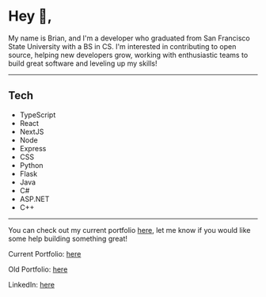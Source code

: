 # Hey 👋,

My name is Brian, and I'm a developer who graduated from San Francisco State University with a BS in CS. I'm interested in contributing to open source, helping new developers grow, working with enthusiastic teams to build great software and leveling up my skills!

---
## Tech

- TypeScript
- React
- NextJS
- Node
- Express
- CSS
- Python
- Flask
- Java
- C#
- ASP.NET
- C++
---

You can check out my current portfolio [here](https://brianadams.vercel.app/), let me know if you would like some help building something great!

Current Portfolio: [here](https://brianadams.vercel.app/)

Old Portfolio: [here](https://brianadams.netlify.app/)

LinkedIn: [here](https://www.linkedin.com/in/brian-adams-506b80191/)
